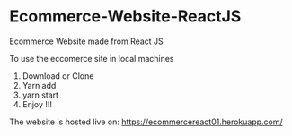 # Ecommerce-Website-ReactJS
Ecommerce Website made from React JS

To use the eccomerce site in local machines
  1. Download or Clone
  2. Yarn add
  3. yarn start
  4. Enjoy !!!

The website is hosted live on: https://ecommercereact01.herokuapp.com/
